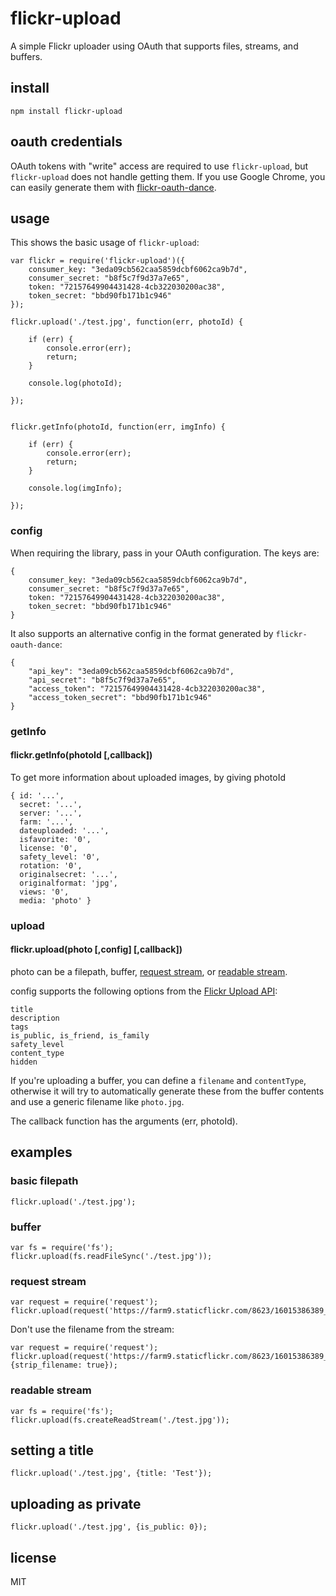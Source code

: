 # flickr-upload

A simple Flickr uploader using OAuth that supports files, streams, and buffers.

## install

```
npm install flickr-upload
```

## oauth credentials

OAuth tokens with "write" access are required to use `flickr-upload`, but `flickr-upload` does not handle getting them. If you use Google Chrome, you can easily generate them with [flickr-oauth-dance](https://www.npmjs.com/package/flickr-oauth-dance).

## usage

This shows the basic usage of `flickr-upload`:


```
var flickr = require('flickr-upload')({
	consumer_key: "3eda09cb562caa5859dcbf6062ca9b7d",
	consumer_secret: "b8f5c7f9d37a7e65",
	token: "72157649904431428-4cb322030200ac38",
	token_secret: "bbd90fb171b1c946"
});

flickr.upload('./test.jpg', function(err, photoId) {

	if (err) {
		console.error(err);
		return;
	}

	console.log(photoId);

});


flickr.getInfo(photoId, function(err, imgInfo) {

	if (err) {
		console.error(err);
		return;
	}

	console.log(imgInfo);

});
```

### config

When requiring the library, pass in your OAuth configuration. The keys are:

```
{
	consumer_key: "3eda09cb562caa5859dcbf6062ca9b7d",
	consumer_secret: "b8f5c7f9d37a7e65",
	token: "72157649904431428-4cb322030200ac38",
	token_secret: "bbd90fb171b1c946"
}
```

It also supports an alternative config in the format generated by `flickr-oauth-dance`:

```
{
	"api_key": "3eda09cb562caa5859dcbf6062ca9b7d",
	"api_secret": "b8f5c7f9d37a7e65",
	"access_token": "72157649904431428-4cb322030200ac38",
	"access_token_secret": "bbd90fb171b1c946"
}
```

### getInfo

#### flickr.getInfo(photoId [,callback])

To get more information about uploaded images, by giving photoId
```
{ id: '...',
  secret: '...',
  server: '...',
  farm: '...',
  dateuploaded: '...',
  isfavorite: '0',
  license: '0',
  safety_level: '0',
  rotation: '0',
  originalsecret: '...',
  originalformat: 'jpg',
  views: '0',
  media: 'photo' }
```


### upload

#### flickr.upload(photo [,config] [,callback])

photo can be a filepath, buffer, [request stream](https://github.com/request/request), or [readable stream](http://nodejs.org/api/fs.html#fs_fs_createreadstream_path_options).

config supports the following options from the [Flickr Upload API](https://www.flickr.com/services/api/upload.api.html):

```
title
description
tags
is_public, is_friend, is_family
safety_level
content_type
hidden
```

If you're uploading a buffer, you can define a `filename` and `contentType`, otherwise it will try to automatically generate these from the buffer contents and use a generic filename like `photo.jpg`.

The callback function has the arguments (err, photoId).

## examples

### basic filepath

```
flickr.upload('./test.jpg');
```

### buffer

```
var fs = require('fs');
flickr.upload(fs.readFileSync('./test.jpg'));
```

### request stream

```
var request = require('request');
flickr.upload(request('https://farm9.staticflickr.com/8623/16015386389_872d309a89_z.jpg'));
```

Don't use the filename from the stream:

```
var request = require('request');
flickr.upload(request('https://farm9.staticflickr.com/8623/16015386389_872d309a89_z.jpg'), {strip_filename: true});
```

### readable stream

```
var fs = require('fs');
flickr.upload(fs.createReadStream('./test.jpg'));
```

## setting a title

```
flickr.upload('./test.jpg', {title: 'Test'});
```

## uploading as private

```
flickr.upload('./test.jpg', {is_public: 0});
```

## license

MIT